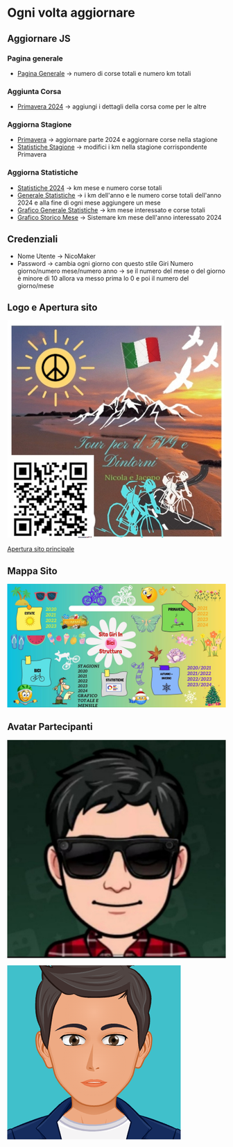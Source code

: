 # Ogni volta aggiornare

## Aggiornare JS

### Pagina generale

- [Pagina Generale](Hamburger.js) -> numero di corse totali e numero km totali

### Aggiunta Corsa

- [Primavera 2024](Primavera/JS/Periodi/2024.js) -> aggiungi i dettagli della corsa come per le altre

### Aggiorna Stagione

- [Primavera](Primavera/JS/Primavera.js) -> aggiornare parte 2024 e aggiornare corse nella stagione
- [Statistiche Stagione](Statistiche/Js/stagioni.js) -> modifici i km nella stagione corrispondente Primavera

### Aggiorna Statistiche

- [Statistiche 2024](Statistiche/Js/anni/2024.js) -> km mese e numero corse totali
- [Generale Statistiche](Statistiche/Js/generaleStatistiche.js) -> i km dell'anno e le numero corse totali dell'anno 2024 e alla fine di ogni mese aggiungere un mese
- [Grafico Generale Statistiche](Statistiche/Js//Storico/GraficoTotale.js) -> km mese interessato e corse totali
- [Grafico Storico Mese](Statistiche/Js//Storico/StoricoMensile.js) -> Sistemare km mese dell'anno interessato 2024

## Credenziali

- Nome Utente -> NicoMaker
- Password -> cambia ogni giorno con questo stile Giri Numero giorno/numero mese/numero anno -> se il numero del mese o del giorno è minore di 10 allora va messo prima lo 0 e poi il numero del giorno/mese

## Logo e Apertura sito

[![Logo](imagini%20Html%20sito%20principale/Logo%20.jpg)](https://giri-in-bici.netlify.app/)

[Apertura sito principale](https://giri-in-bici.netlify.app/)

## Mappa Sito

![Mappa Sito](About_US/Mappa.jpg)

## Avatar Partecipanti

[![AvatarNM](About_US/Avatar/AvatarNM.jpg)][NM]

[![AvatarJR](About_US/Avatar/AvatarJR.png)][JR]

[NM]:https://www.komoot.com/it-it/user/1372754001803
[JR]:https://www.komoot.com/it-it/user/1381372752571
